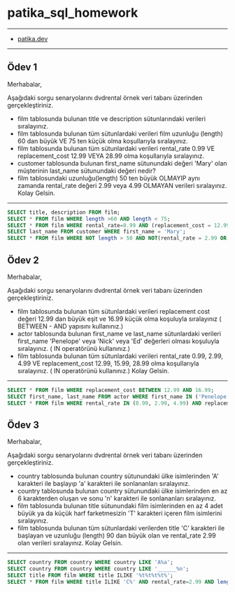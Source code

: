 # patika_sql_homework 
***
* [patika.dev](https://app.patika.dev/evrenekici)
***

## Ödev 1
Merhabalar,

Aşağıdaki sorgu senaryolarını dvdrental örnek veri tabanı üzerinden gerçekleştiriniz.

* film tablosunda bulunan title ve description sütunlarındaki verileri sıralayınız.
* film tablosunda bulunan tüm sütunlardaki verileri film uzunluğu (length) 60 dan büyük VE 75 ten küçük olma koşullarıyla sıralayınız.
* film tablosunda bulunan tüm sütunlardaki verileri rental_rate 0.99 VE replacement_cost 12.99 VEYA 28.99 olma koşullarıyla sıralayınız.
* customer tablosunda bulunan first_name sütunundaki değeri 'Mary' olan müşterinin last_name sütunundaki değeri nedir?
* film tablosundaki uzunluğu(length) 50 ten büyük OLMAYIP aynı zamanda rental_rate değeri 2.99 veya 4.99 OLMAYAN verileri sıralayınız.
Kolay Gelsin.

***

```sql
SELECT title, description FROM film;
SELECT * FROM film WHERE length >60 AND length < 75;
SELECT * FROM film WHERE rental_rate=0.99 AND (replacement_cost = 12.99 or replacement_cost = 28.99);
SELECT last_name FROM customer WHERE first_name = 'Mary';
SELECT * FROM film WHERE NOT length > 50 AND NOT(rental_rate = 2.99 OR rental_rate = 4.99);
```

## Ödev 2

Merhabalar,

Aşağıdaki sorgu senaryolarını dvdrental örnek veri tabanı üzerinden gerçekleştiriniz.

* film tablosunda bulunan tüm sütunlardaki verileri replacement cost değeri 12.99 dan büyük eşit ve 16.99 küçük olma koşuluyla sıralayınız ( BETWEEN - AND yapısını kullanınız.)
* actor tablosunda bulunan first_name ve last_name sütunlardaki verileri first_name 'Penelope' veya 'Nick' veya 'Ed' değerleri olması koşuluyla sıralayınız. ( IN operatörünü kullanınız.)
* film tablosunda bulunan tüm sütunlardaki verileri rental_rate 0.99, 2.99, 4.99 VE replacement_cost 12.99, 15.99, 28.99 olma koşullarıyla sıralayınız. ( IN operatörünü kullanınız.)
Kolay Gelsin.

***

```sql
SELECT * FROM film WHERE replacement_cost BETWEEN 12.99 AND 16.99;
SELECT first_name, last_name FROM actor WHERE first_name IN ('Penelope','Nick','Ed');
SELECT * FROM film WHERE rental_rate IN (0.99, 2.99, 4.99) AND replacement_cost IN (12.99, 15.99, 28.99);
```

## Ödev 3

Merhabalar,

Aşağıdaki sorgu senaryolarını dvdrental örnek veri tabanı üzerinden gerçekleştiriniz.

* country tablosunda bulunan country sütunundaki ülke isimlerinden 'A' karakteri ile başlayıp 'a' karakteri ile sonlananları sıralayınız.
* country tablosunda bulunan country sütunundaki ülke isimlerinden en az 6 karakterden oluşan ve sonu 'n' karakteri ile sonlananları sıralayınız.
* film tablosunda bulunan title sütunundaki film isimlerinden en az 4 adet büyük ya da küçük harf farketmesizin 'T' karakteri içeren film isimlerini sıralayınız.
* film tablosunda bulunan tüm sütunlardaki verilerden title 'C' karakteri ile başlayan ve uzunluğu (length) 90 dan büyük olan ve rental_rate 2.99 olan verileri sıralayınız.
Kolay Gelsin.

***

```sql
SELECT country FROM country WHERE country LIKE 'A%a';
SELECT country FROM country WHERE country LIKE '______%n';
SELECT title FROM film WHERE title ILIKE '%t%t%t%t%';
SELECT * FROM film WHERE title ILIKE 'C%' AND rental_rate=2.99 AND length>90 ;
```
